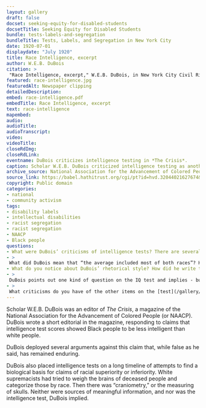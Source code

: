 ```yaml
--- 
layout: gallery
draft: false
docset: seeking-equity-for-disabled-students
docsetTitle: Seeking Equity for Disabled Students
bundle: tests-labels-and-segregation
bundleTitle: Tests, Labels, and Segregation in New York City
date: 1920-07-01
displaydate: "July 1920"
title: Race Intelligence, excerpt
author: W.E.B. DuBois
citation: >
 "Race Intelligence, excerpt," W.E.B. DuBois, in New York City Civil Rights History Project, Accessed: [Month Day, Year], https://nyccivilrightshistory.org/gallery/race-intelligence.
featured: race-intelligence.jpg
featuredAlt: Newspaper clipping
detailedDescription: 
embed: race-intelligence.pdf
embedTitle: Race Intelligence, excerpt
text: race-intelligence
mapembed: 
audio: 
audioTitle: 
audioTranscript: 
video: 
videoTitle: 
closeRdImg: 
closeRdLink: 
eventname: DuBois criticizes intelligence testing in *The Crisis*. 
caption: Scholar W.E.B. DuBois criticized intelligence testing as another attempt to claim a false scientific basis for white supremacy. 
archive_source: National Association for the Advancement of Colored People, *The Crisis*, Volume 20, No. 3, July 1920 
source_link: https://babel.hathitrust.org/cgi/pt?id=hvd.32044021627674&view=1up&seq=513
copyright: Public domain
categories: 
- national
- community activism
tags: 
- disability labels
- intellectual disabilities
- racist segregation
- racist segregation
- NAACP
- Black people
questions: 
- What were DuBois’ criticisms of intelligence tests? There are several different ones, so make sure you find more than one. 
- >
 What did DuBois mean that “the average included most of both races”? How are the mathematic concepts of “average” and “range” a part of his argument? 
- What do you notice about DuBois’ rhetorical style? How did he write this piece? How do you think he wanted his readers to feel? 
- >
 DuBois points out one kind of question on the IQ test and implies - but does not state why - it is unfair. Why is it unfair to ask test takers to “complete pictures where the net was missing in the tennis court or the ball in the bowling alley”?  
- >
 What criticisms do you have of the other items on the [test](/gallery/army-test)?
--- 
```


Scholar W.E.B. DuBois was an editor of *The Crisis*, a magazine of the National Association for the Advancement of Colored People (or NAACP). DuBois wrote a short editorial in the magazine, responding to claims that intelligence test scores showed Black people to be less intelligent than white people.

DuBois deployed several arguments against this claim that, while false as he said, has remained enduring.

DuBois also placed intelligence tests on a long timeline of attempts to find a biological basis for claims of racial superiority or inferiority. White supremacists had tried to weigh the brains of deceased people and categorize those by race. Then there was “craniometry,” or the measuring of skulls. Neither were sources of meaningful information, and nor was the intelligence test, DuBois implied.
